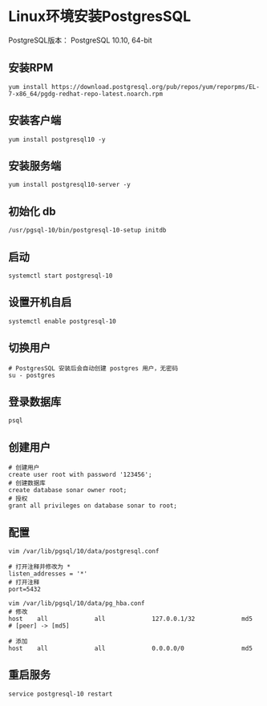 # Linux环境安装PostgresSQL

PostgreSQL版本： PostgreSQL 10.10,  64-bit

## 安装RPM
```SHELL
yum install https://download.postgresql.org/pub/repos/yum/reporpms/EL-7-x86_64/pgdg-redhat-repo-latest.noarch.rpm
```
## 安装客户端
```SHELL
yum install postgresql10 -y
```
## 安装服务端
```SHELL
yum install postgresql10-server -y
```
## 初始化 db
```SHELL
/usr/pgsql-10/bin/postgresql-10-setup initdb
```
## 启动
```SHELL
systemctl start postgresql-10
```
## 设置开机自启
```SHELL
systemctl enable postgresql-10
```

## 切换用户
```SHELL
# PostgresSQL 安装后会自动创建 postgres 用户，无密码
su - postgres
```
## 登录数据库
```SHELL
psql
```

## 创建用户
```SHELL
# 创建用户
create user root with password '123456';
# 创建数据库
create database sonar owner root;
# 授权
grant all privileges on database sonar to root;
```

## 配置

```SHELL
vim /var/lib/pgsql/10/data/postgresql.conf

# 打开注释并修改为 *
listen_addresses = '*'
# 打开注释
port=5432

vim /var/lib/pgsql/10/data/pg_hba.conf
# 修改
host    all             all             127.0.0.1/32             md5     # [peer] -> [md5]

# 添加
host    all             all             0.0.0.0/0                md5
```

## 重启服务

```SHELL
service postgresql-10 restart
```


